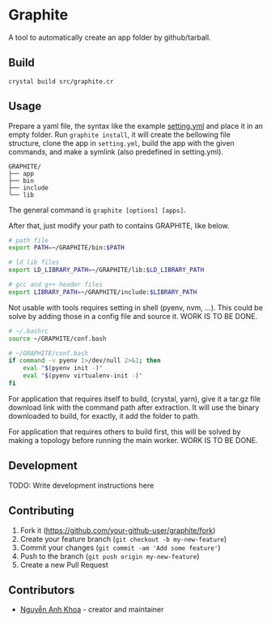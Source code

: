 # Graphite

A tool to automatically create an app folder by github/tarball.

## Build

`crystal build src/graphite.cr`

## Usage

Prepare a yaml file, the syntax like the example [setting.yml](./setting.yml) and place it in an empty folder. Run `graphite install`, it will create the bellowing file structure, clone the app in `setting.yml`, build the app with the given commands, and make a symlink (also predefined in setting.yml).

```
GRAPHITE/
├── app
├── bin
├── include
└── lib
```

The general command is `graphite [options] [apps]`.

After that, just modify your path to contains GRAPHITE, like below.

```bash
# path file
export PATH=~/GRAPHITE/bin:$PATH

# ld lib files
export LD_LIBRARY_PATH=~/GRAPHITE/lib:$LD_LIBRARY_PATH

# gcc and g++ header files
export LIBRARY_PATH=~/GRAPHITE/include:$LIBRARY_PATH
```

Not usable with tools requires setting in shell (pyenv, nvm, ...). This could be solve by adding those in a config file and source it. WORK IS TO BE DONE.

```bash
# ~/.bashrc
source ~/GRAPHITE/conf.bash

# ~/GRAPHITE/conf.bash
if command -v pyenv 1>/dev/null 2>&1; then
    eval "$(pyenv init -)"
    eval "$(pyenv virtualenv-init -)"
fi
```

For application that requires itself to build, (crystal, yarn), give it a tar.gz file download link with the command path after extraction. It will use the binary downloaded to build, for exactly, it add the folder to path.

For application that requires others to build first, this will be solved by making a topology before running the main worker. WORK IS TO BE DONE.

## Development

TODO: Write development instructions here

## Contributing

1. Fork it (<https://github.com/your-github-user/graphite/fork>)
2. Create your feature branch (`git checkout -b my-new-feature`)
3. Commit your changes (`git commit -am 'Add some feature'`)
4. Push to the branch (`git push origin my-new-feature`)
5. Create a new Pull Request

## Contributors

- [Nguyễn Anh Khoa](https://github.com/nganhkhoa) - creator and maintainer
